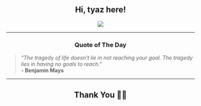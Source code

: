 <h2 align="center"> Hi, tyaz here!</h2>

<p align="center">
<a href="https://github.com/tyazx" alt="github streak"><img src="https://dvst-streak.herokuapp.com/?user=tyazx&theme=tokyonight&fire=DD472C"></a>
</p>

<hr>
<h3 align="center">Quote of The Day</h3>
<p align="center">
<blockquote>
<i>"The tragedy of life doesn't lie in not reaching your goal. The tragedy lies in having no goals to reach."</i>
<br>
<b>- Benjamin Mays</b>
</blockquote>
</p>


<hr>
<h2 align="center">Thank You 🙏🏼</h2>
